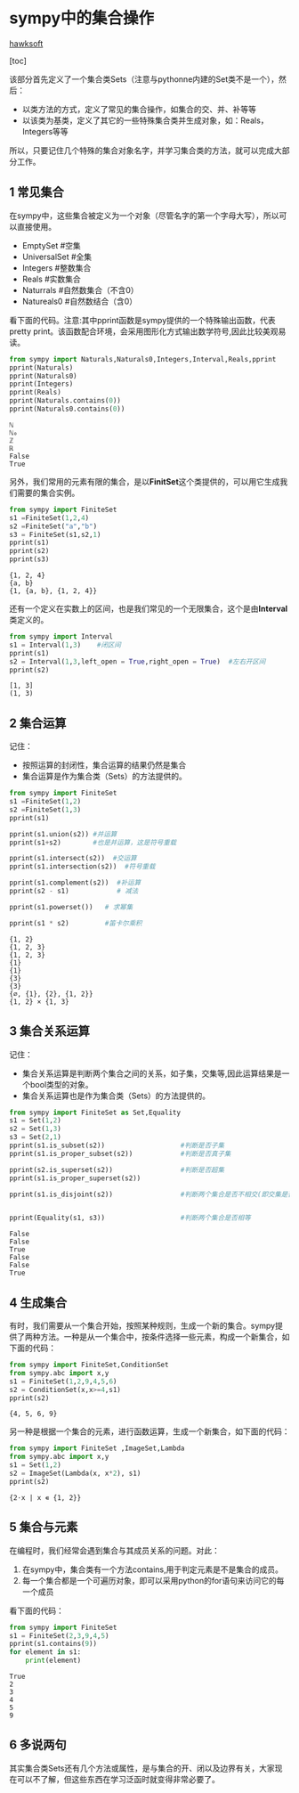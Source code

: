 # sympy中的集合操作

[hawksoft](https://github.com/xingyongkang)

[toc]


该部分首先定义了一个集合类Sets（注意与pythonne内建的Set类不是一个），然后：
- 以类方法的方式，定义了常见的集合操作，如集合的交、并、补等等
- 以该类为基类，定义了其它的一些特殊集合类并生成对象，如：Reals，Integers等等


所以，只要记住几个特殊的集合对象名字，并学习集合类的方法，就可以完成大部分工作。

## 1 常见集合

在sympy中，这些集合被定义为一个对象（尽管名字的第一个字母大写），所以可以直接使用。
- EmptySet      #空集
- UniversalSet  #全集
- Integers      #整数集合
- Reals         #实数集合
- Naturrals     #自然数集合（不含0）
- Natureals0    #自然数结合（含0）


看下面的代码。注意:其中pprint函数是sympy提供的一个特殊输出函数，代表pretty print。该函数配合环境，会采用图形化方式输出数学符号,因此比较美观易读。


```python
from sympy import Naturals,Naturals0,Integers,Interval,Reals,pprint
pprint(Naturals)
pprint(Naturals0)
pprint(Integers)
pprint(Reals)
pprint(Naturals.contains(0))
pprint(Naturals0.contains(0))
```

    ℕ
    ℕ₀
    ℤ
    ℝ
    False
    True


另外，我们常用的元素有限的集合，是以**FinitSet**这个类提供的，可以用它生成我们需要的集合实例。


```python
from sympy import FiniteSet 
s1 =FiniteSet(1,2,4)
s2 =FiniteSet("a","b")
s3 = FiniteSet(s1,s2,1)
pprint(s1)
pprint(s2)
pprint(s3)
```

    {1, 2, 4}
    {a, b}
    {1, {a, b}, {1, 2, 4}}


还有一个定义在实数上的区间，也是我们常见的一个无限集合，这个是由**Interval**类定义的。


```python
from sympy import Interval
s1 = Interval(1,3)    #闭区间
pprint(s1)
s2 = Interval(1,3,left_open = True,right_open = True)  #左右开区间
pprint(s2)
```

    [1, 3]
    (1, 3)


## 2 集合运算


记住：
- 按照运算的封闭性，集合运算的结果仍然是集合
- 集合运算是作为集合类（Sets）的方法提供的。


```python
from sympy import FiniteSet
s1 =FiniteSet(1,2)
s2 =FiniteSet(1,3)
pprint(s1)

pprint(s1.union(s2)) #并运算
pprint(s1+s2)        #也是并运算，这是符号重载

pprint(s1.intersect(s2))  #交运算
pprint(s1.intersection(s2))  #符号重载

pprint(s1.complement(s2))  #补运算
pprint(s2 - s1)            # 减法

pprint(s1.powerset())   # 求幂集

pprint(s1 * s2)         #笛卡尔乘积
```

    {1, 2}
    {1, 2, 3}
    {1, 2, 3}
    {1}
    {1}
    {3}
    {3}
    {∅, {1}, {2}, {1, 2}}
    {1, 2} × {1, 3}


## 3 集合关系运算

记住：
- 集合关系运算是判断两个集合之间的关系，如子集，交集等,因此运算结果是一个bool类型的对象。
- 集合关系运算也是作为集合类（Sets）的方法提供的。


```python
from sympy import FiniteSet as Set,Equality
s1 = Set(1,2)
s2 = Set(1,3)
s3 = Set(2,1)
pprint(s1.is_subset(s2))                   #判断是否子集
pprint(s1.is_proper_subset(s2))            #判断是否真子集

pprint(s2.is_superset(s2))                 #判断是否超集
pprint(s1.is_proper_superset(s2))

pprint(s1.is_disjoint(s2))                 #判断两个集合是否不相交(即交集是否为空)


pprint(Equality(s1, s3))                   #判断两个集合是否相等
```

    False
    False
    True
    False
    False
    True


## 4 生成集合

有时，我们需要从一个集合开始，按照某种规则，生成一个新的集合。sympy提供了两种方法。一种是从一个集合中，按条件选择一些元素，构成一个新集合，如下面的代码：


```python
from sympy import FiniteSet,ConditionSet
from sympy.abc import x,y
s1 = FiniteSet(1,2,9,4,5,6)
s2 = ConditionSet(x,x>=4,s1)
pprint(s2)
```

    {4, 5, 6, 9}


另一种是根据一个集合的元素，进行函数运算，生成一个新集合，如下面的代码：


```python
from sympy import FiniteSet ,ImageSet,Lambda
from sympy.abc import x,y
s1 = Set(1,2)
s2 = ImageSet(Lambda(x, x*2), s1)
pprint(s2)
```

    {2⋅x | x ∊ {1, 2}}


## 5 集合与元素

在编程时，我们经常会遇到集合与其成员关系的问题。对此：

1. 在sympy中，集合类有一个方法contains,用于判定元素是不是集合的成员。
2. 每一个集合都是一个可遍历对象，即可以采用python的for语句来访问它的每一个成员

看下面的代码：


```python
from sympy import FiniteSet
s1 = FiniteSet(2,3,9,4,5)
pprint(s1.contains(9))
for element in s1:
    print(element)
```

    True
    2
    3
    4
    5
    9


## 6 多说两句

其实集合类Sets还有几个方法或属性，是与集合的开、闭以及边界有关，大家现在可以不了解，但这些东西在学习泛函时就变得非常必要了。
